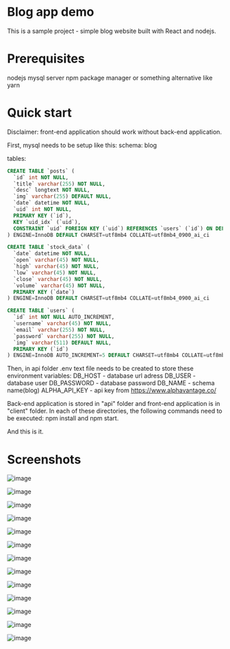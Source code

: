 # Blog app demo

This is a sample project - simple blog website built with React and nodejs.


# Prerequisites

nodejs
mysql server
npm package manager or something alternative like yarn


# Quick start

Disclaimer: front-end application should work without back-end application.

First, mysql needs to be setup like this:
schema: blog

tables:

```sql
CREATE TABLE `posts` (
  `id` int NOT NULL,
  `title` varchar(255) NOT NULL,
  `desc` longtext NOT NULL,
  `img` varchar(255) DEFAULT NULL,
  `date` datetime NOT NULL,
  `uid` int NOT NULL,
  PRIMARY KEY (`id`),
  KEY `uid_idx` (`uid`),
  CONSTRAINT `uid` FOREIGN KEY (`uid`) REFERENCES `users` (`id`) ON DELETE CASCADE ON UPDATE CASCADE
) ENGINE=InnoDB DEFAULT CHARSET=utf8mb4 COLLATE=utf8mb4_0900_ai_ci

CREATE TABLE `stock_data` (
  `date` datetime NOT NULL,
  `open` varchar(45) NOT NULL,
  `high` varchar(45) NOT NULL,
  `low` varchar(45) NOT NULL,
  `close` varchar(45) NOT NULL,
  `volume` varchar(45) NOT NULL,
  PRIMARY KEY (`date`)
) ENGINE=InnoDB DEFAULT CHARSET=utf8mb4 COLLATE=utf8mb4_0900_ai_ci

CREATE TABLE `users` (
  `id` int NOT NULL AUTO_INCREMENT,
  `username` varchar(45) NOT NULL,
  `email` varchar(255) NOT NULL,
  `password` varchar(255) NOT NULL,
  `img` varchar(511) DEFAULT NULL,
  PRIMARY KEY (`id`)
) ENGINE=InnoDB AUTO_INCREMENT=5 DEFAULT CHARSET=utf8mb4 COLLATE=utf8mb4_0900_ai_ci
```

Then, in api folder .env text file needs to be created to store these environment variables:
DB_HOST - database url adress
DB_USER - database user
DB_PASSWORD - database password
DB_NAME - schema name(blog)
ALPHA_API_KEY - api key from https://www.alphavantage.co/

Back-end application is stored in "api" folder and front-end application is in "client" folder.
In each of these directories, the following commands need to be executed: npm install and npm start.

And this is it.


# Screenshots


![image](https://github.com/MatasJurev/blog-app-demo-nodejs-react/assets/87492782/33ad5690-2092-4904-b993-92ca9c33c5dd)

![image](https://github.com/MatasJurev/blog-app-demo-nodejs-react/assets/87492782/c0789787-1821-4ee7-b917-3ae6590eb9cf)

![image](https://github.com/MatasJurev/blog-app-demo-nodejs-react/assets/87492782/d5a6824c-2e93-4bb7-a8d2-21985fea83c5)

![image](https://github.com/MatasJurev/blog-app-demo-nodejs-react/assets/87492782/665b63ae-894b-4f75-a564-f2d9d6724be2)

![image](https://github.com/MatasJurev/blog-app-demo-nodejs-react/assets/87492782/6865a6bc-85ce-469b-89da-8964677cb31b)

![image](https://github.com/MatasJurev/blog-app-demo-nodejs-react/assets/87492782/23791e70-0fd2-4620-94f1-3d3ec1764b19)

![image](https://github.com/MatasJurev/blog-app-demo-nodejs-react/assets/87492782/b7e55103-8375-434b-b545-e4370366dc3b)

![image](https://github.com/MatasJurev/blog-app-demo-nodejs-react/assets/87492782/0d51997b-1596-4c90-9638-e9d40bd7b7d2)

![image](https://github.com/MatasJurev/blog-app-demo-nodejs-react/assets/87492782/dda93be3-dbe5-4737-93fb-ab3af38c272e)

![image](https://github.com/MatasJurev/blog-app-demo-nodejs-react/assets/87492782/c97417c1-97c4-4e34-91de-17429dcde8da)

![image](https://github.com/MatasJurev/blog-app-demo-nodejs-react/assets/87492782/409197f0-66e3-40e4-b0e4-74658756fbcf)

![image](https://github.com/MatasJurev/blog-app-demo-nodejs-react/assets/87492782/75faf874-92df-4ef2-9929-8ee7940dfba4)

![image](https://github.com/MatasJurev/blog-app-demo-nodejs-react/assets/87492782/e3e035af-2a0d-4d94-afd5-2718f2fa6af7)









